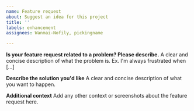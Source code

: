 ```yaml
---
name: Feature request
about: Suggest an idea for this project
title: ''
labels: enhancement
assignees: Wanmai-Nofily, pickingname

---
```


**Is your feature request related to a problem? Please describe.**
A clear and concise description of what the problem is. Ex. I'm always frustrated when [...]

**Describe the solution you'd like**
A clear and concise description of what you want to happen.

**Additional context**
Add any other context or screenshots about the feature request here.
